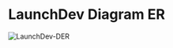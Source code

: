 # LaunchDev Diagram ER
![LaunchDev-DER](https://drive.google.com/file/d/1icBaBeEMO-OLGMoq174E4elPl60tCRJ7/view)


